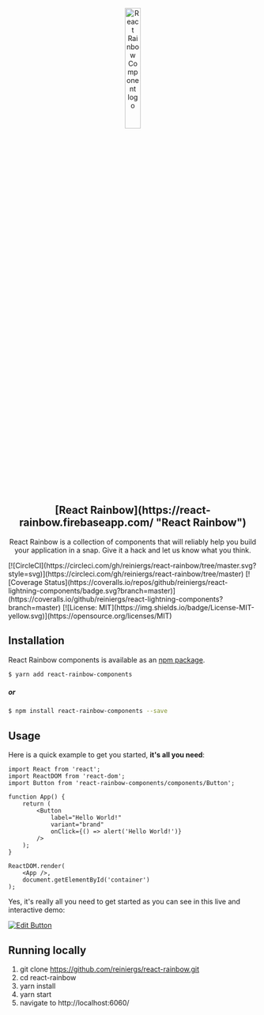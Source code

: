 <p align="center">
  <a href="https://react-rainbow.firebaseapp.com/" rel="noopener" target="_blank"><img width="25%" src="https://github.com/reiniergs/react-rainbow/blob/master/assets/images/rainbow-logo.svg" alt="React Rainbow Component logo"></a></p>
</p>

<h2 align="center">
[React Rainbow](https://react-rainbow.firebaseapp.com/ "React Rainbow")

</h2>

<p align="center">
React Rainbow is a collection of components that will reliably help you build your application in a snap. Give it a hack and let us know what you think.
</p>
[![CircleCI](https://circleci.com/gh/reiniergs/react-rainbow/tree/master.svg?style=svg)](https://circleci.com/gh/reiniergs/react-rainbow/tree/master)
[![Coverage Status](https://coveralls.io/repos/github/reiniergs/react-lightning-components/badge.svg?branch=master)](https://coveralls.io/github/reiniergs/react-lightning-components?branch=master)
[![License: MIT](https://img.shields.io/badge/License-MIT-yellow.svg)](https://opensource.org/licenses/MIT)


## Installation

React Rainbow components  is available as an [npm package](https://www.npmjs.com/package/react-rainbow-components).

```bash
$ yarn add react-rainbow-components
```
 ##### or
 
```bash
$ npm install react-rainbow-components --save
```
 

## Usage

Here is a quick example to get you started, **it's all you need**:
```
import React from 'react';
import ReactDOM from 'react-dom';
import Button from 'react-rainbow-components/components/Button';

function App() {
    return (
        <Button 
            label="Hello World!" 
            variant="brand" 
            onClick={() => alert('Hello World!')} 
        />
    );    
}

ReactDOM.render(
    <App />,
    document.getElementById('container')
);
```

Yes, it's really all you need to get started as you can see in this live and interactive demo:

[![Edit Button](https://codesandbox.io/static/img/play-codesandbox.svg)](https://codesandbox.io/s/52wqonrr44?from-embed)

## Running locally
1. git clone https://github.com/reiniergs/react-rainbow.git
2. cd react-rainbow
3. yarn install
4. yarn start
5. navigate to http://localhost:6060/
